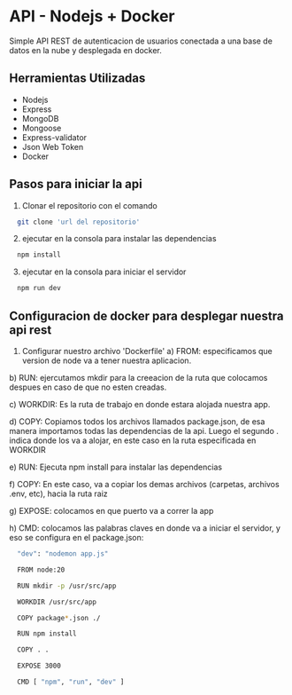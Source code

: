 
# API - Nodejs + Docker

Simple API REST de autenticacion de usuarios conectada a una base de datos en la nube y desplegada en docker.



## Herramientas Utilizadas

- Nodejs
- Express
- MongoDB
- Mongoose
- Express-validator
- Json Web Token
- Docker

## Pasos para iniciar la api

1) Clonar el repositorio con el comando

```bash
  git clone 'url del repositorio'
```



2) ejecutar en la consola para instalar las dependencias

```bash
  npm install
```

3) ejecutar en la consola para iniciar el servidor

```bash
  npm run dev
```


## Configuracion de docker para desplegar nuestra api rest

1) Configurar nuestro archivo 'Dockerfile'
a)  FROM: especificamos que version de node va a    tener nuestra aplicacion.
 
b) RUN: ejercutamos mkdir para la creeacion de la ruta que colocamos despues en caso de que no esten creadas.

c) WORKDIR: Es la ruta de trabajo en donde estara alojada nuestra app.


d) COPY: Copiamos todos los archivos llamados package.json, de esa manera importamos todas las dependencias de la api. Luego el segundo . indica donde los va a alojar, en este caso en la ruta especificada en WORKDIR

e) RUN: Ejecuta npm install para instalar las dependencias

f) COPY: En este caso, va a copiar los demas archivos (carpetas, archivos .env, etc), hacia la ruta raiz

g) EXPOSE: colocamos en que puerto va a correr la app

h) CMD: colocamos las palabras claves en donde va a iniciar el servidor, y eso se configura en el package.json:
```bash
  "dev": "nodemon app.js"
```
```bash
  FROM node:20

  RUN mkdir -p /usr/src/app

  WORKDIR /usr/src/app

  COPY package*.json ./

  RUN npm install

  COPY . .

  EXPOSE 3000

  CMD [ "npm", "run", "dev" ]
```





